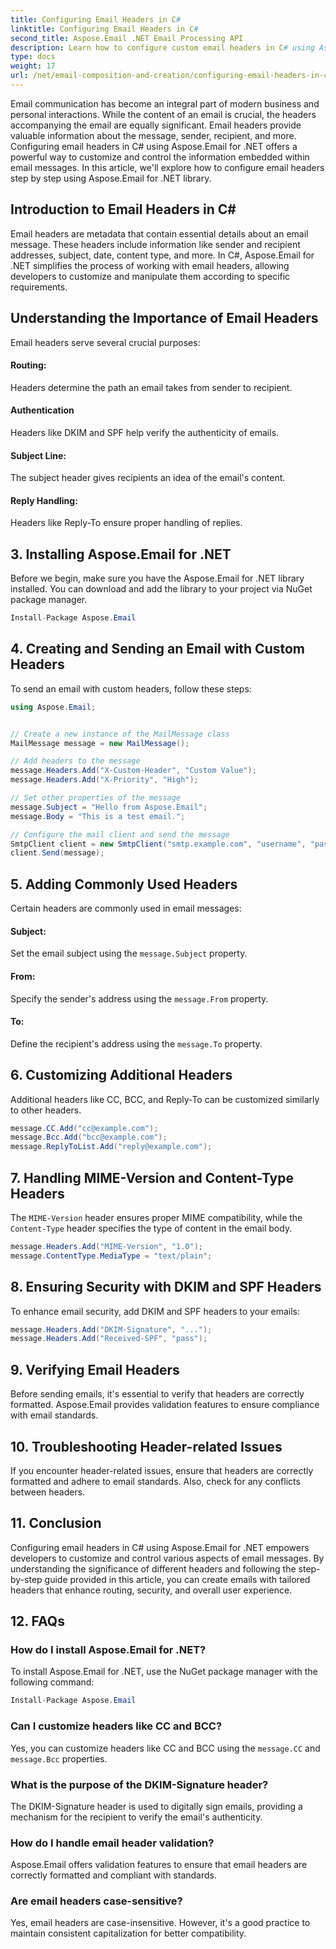 ```yaml
---
title: Configuring Email Headers in C#
linktitle: Configuring Email Headers in C#
second_title: Aspose.Email .NET Email Processing API
description: Learn how to configure custom email headers in C# using Aspose.Email for .NET. Step-by-step guide with source code included. Enhance email control and security.
type: docs
weight: 17
url: /net/email-composition-and-creation/configuring-email-headers-in-csharp/
---
```


Email communication has become an integral part of modern business and personal interactions. While the content of an email is crucial, the headers accompanying the email are equally significant. Email headers provide valuable information about the message, sender, recipient, and more. Configuring email headers in C# using Aspose.Email for .NET offers a powerful way to customize and control the information embedded within email messages. In this article, we'll explore how to configure email headers step by step using Aspose.Email for .NET library.

## Introduction to Email Headers in C#

Email headers are metadata that contain essential details about an email message. These headers include information like sender and recipient addresses, subject, date, content type, and more. In C#, Aspose.Email for .NET simplifies the process of working with email headers, allowing developers to customize and manipulate them according to specific requirements.

## Understanding the Importance of Email Headers

Email headers serve several crucial purposes:
#### Routing: 
Headers determine the path an email takes from sender to recipient.
#### Authentication
Headers like DKIM and SPF help verify the authenticity of emails.
#### Subject Line: 
The subject header gives recipients an idea of the email's content.
#### Reply Handling: 
Headers like Reply-To ensure proper handling of replies.

## 3. Installing Aspose.Email for .NET

Before we begin, make sure you have the Aspose.Email for .NET library installed. You can download and add the library to your project via NuGet package manager.

```csharp
Install-Package Aspose.Email
```

## 4. Creating and Sending an Email with Custom Headers

To send an email with custom headers, follow these steps:

```csharp
using Aspose.Email;


// Create a new instance of the MailMessage class
MailMessage message = new MailMessage();

// Add headers to the message
message.Headers.Add("X-Custom-Header", "Custom Value");
message.Headers.Add("X-Priority", "High");

// Set other properties of the message
message.Subject = "Hello from Aspose.Email";
message.Body = "This is a test email.";

// Configure the mail client and send the message
SmtpClient client = new SmtpClient("smtp.example.com", "username", "password");
client.Send(message);
```

## 5. Adding Commonly Used Headers

Certain headers are commonly used in email messages:

#### Subject: 
Set the email subject using the `message.Subject` property.
#### From: 
Specify the sender's address using the `message.From` property.
#### To: 
Define the recipient's address using the `message.To` property.

## 6. Customizing Additional Headers

Additional headers like CC, BCC, and Reply-To can be customized similarly to other headers.

```csharp
message.CC.Add("cc@example.com");
message.Bcc.Add("bcc@example.com");
message.ReplyToList.Add("reply@example.com");
```

## 7. Handling MIME-Version and Content-Type Headers

The `MIME-Version` header ensures proper MIME compatibility, while the `Content-Type` header specifies the type of content in the email body.

```csharp
message.Headers.Add("MIME-Version", "1.0");
message.ContentType.MediaType = "text/plain";
```

## 8. Ensuring Security with DKIM and SPF Headers

To enhance email security, add DKIM and SPF headers to your emails:

```csharp
message.Headers.Add("DKIM-Signature", "...");
message.Headers.Add("Received-SPF", "pass");
```

## 9. Verifying Email Headers

Before sending emails, it's essential to verify that headers are correctly formatted. Aspose.Email provides validation features to ensure compliance with email standards.

## 10. Troubleshooting Header-related Issues

If you encounter header-related issues, ensure that headers are correctly formatted and adhere to email standards. Also, check for any conflicts between headers.

## 11. Conclusion

Configuring email headers in C# using Aspose.Email for .NET empowers developers to customize and control various aspects of email messages. By understanding the significance of different headers and following the step-by-step guide provided in this article, you can create emails with tailored headers that enhance routing, security, and overall user experience.

## 12. FAQs

### How do I install Aspose.Email for .NET?

To install Aspose.Email for .NET, use the NuGet package manager with the following command:
```csharp
Install-Package Aspose.Email
```

### Can I customize headers like CC and BCC?

Yes, you can customize headers like CC and BCC using the `message.CC` and `message.Bcc` properties.

### What is the purpose of the DKIM-Signature header?

The DKIM-Signature header is used to digitally sign emails, providing a mechanism for the recipient to verify the email's authenticity.

### How do I handle email header validation?

Aspose.Email offers validation features to ensure that email headers are correctly formatted and compliant with standards.

### Are email headers case-sensitive?

Yes, email headers are case-insensitive. However, it's a good practice to maintain consistent capitalization for better compatibility.
